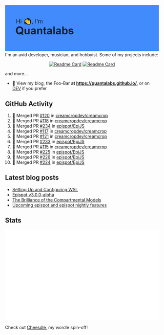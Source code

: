 <img src="header.png">
I'm an avid developer, musician, and hobbyist. Some of my projects include:
<p align='center'><a href="https://github.com/Quantalabs/EpiJS"><img src="https://github-readme-stats.vercel.app/api/pin/?username=epispot&amp;repo=EpiJS" alt="Readme Card"></a>
<a href="https://github.com/Quantalabs/NCOVDashboard"><img src="https://github-readme-stats.vercel.app/api/pin/?username=Quantalabs&amp;repo=NCOVDashboard" alt="Readme Card"></a></p>


and more...

- 📜 View my blog, the Foo-Bar **at https://quantalabs.github.io/**, or on [DEV](https://dev.to/Quantalabs) if you prefer

## GitHub Activity
<!--START_SECTION:activity-->
1. 🎉 Merged PR [#120](https://github.com/creamcropdev/creamcrop/pull/120) in [creamcropdev/creamcrop](https://github.com/creamcropdev/creamcrop)
2. 🎉 Merged PR [#118](https://github.com/creamcropdev/creamcrop/pull/118) in [creamcropdev/creamcrop](https://github.com/creamcropdev/creamcrop)
3. 🎉 Merged PR [#234](https://github.com/epispot/EpiJS/pull/234) in [epispot/EpiJS](https://github.com/epispot/EpiJS)
4. 🎉 Merged PR [#117](https://github.com/creamcropdev/creamcrop/pull/117) in [creamcropdev/creamcrop](https://github.com/creamcropdev/creamcrop)
5. 🎉 Merged PR [#121](https://github.com/creamcropdev/creamcrop/pull/121) in [creamcropdev/creamcrop](https://github.com/creamcropdev/creamcrop)
6. 🎉 Merged PR [#233](https://github.com/epispot/EpiJS/pull/233) in [epispot/EpiJS](https://github.com/epispot/EpiJS)
7. 🎉 Merged PR [#115](https://github.com/creamcropdev/creamcrop/pull/115) in [creamcropdev/creamcrop](https://github.com/creamcropdev/creamcrop)
8. 🎉 Merged PR [#225](https://github.com/epispot/EpiJS/pull/225) in [epispot/EpiJS](https://github.com/epispot/EpiJS)
9. 🎉 Merged PR [#226](https://github.com/epispot/EpiJS/pull/226) in [epispot/EpiJS](https://github.com/epispot/EpiJS)
10. 🎉 Merged PR [#224](https://github.com/epispot/EpiJS/pull/224) in [epispot/EpiJS](https://github.com/epispot/EpiJS)
<!--END_SECTION:activity-->

## Latest blog posts
<!-- BLOG-POST-LIST:START -->
- [Setting Up and Configuring WSL](https://dev.to/quantalabs/setting-up-and-configuring-wsl-392c)
- [Epispot v3.0.0-alpha](https://dev.to/epispot/epispot-v3-0-0-alpha-5heh)
- [The Brilliance of the Compartmental Models](https://dev.to/quantalabs/the-brilliance-of-the-compartmental-models-1j99)
- [Upcoming epispot and epispot nightly features](https://dev.to/epispot/upcoming-epispot-and-epispot-nightly-features-52ep)
<!-- BLOG-POST-LIST:END -->


## Stats
<p align="center"><img src="https://github.com/Quantalabs/github-stats/raw/master/generated/languages.svg" alt="Language Stats"><br>

Check out [Cheesdle](https://cheesdle.vercel.app), my wordle spin-off!
